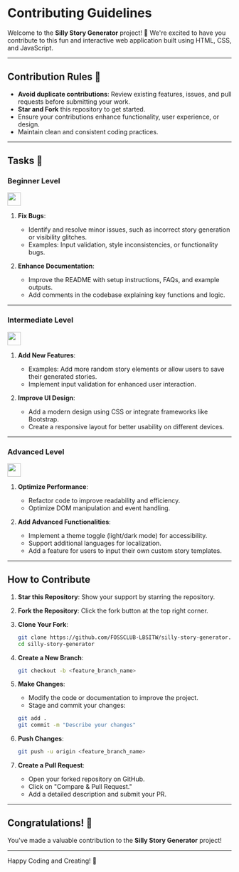 # Contributing Guidelines  

Welcome to the **Silly Story Generator** project! 🎉 We're excited to have you contribute to this fun and interactive web application built using HTML, CSS, and JavaScript.  

---  

## Contribution Rules 🚦  

- **Avoid duplicate contributions**: Review existing features, issues, and pull requests before submitting your work.  
- **Star and Fork** this repository to get started.  
- Ensure your contributions enhance functionality, user experience, or design.  
- Maintain clean and consistent coding practices.  

---  

## Tasks 🌟  

### Beginner Level  

<img height="30" src="https://img.shields.io/badge/Beginner%20level-green.svg?&style=for-the-badge&logo=Beginner%20level&logoColor=blue" />  

1. **Fix Bugs**:  
   - Identify and resolve minor issues, such as incorrect story generation or visibility glitches.  
   - Examples: Input validation, style inconsistencies, or functionality bugs.  

2. **Enhance Documentation**:  
   - Improve the README with setup instructions, FAQs, and example outputs.  
   - Add comments in the codebase explaining key functions and logic.  

---  

### Intermediate Level  

<img height="30" src="https://img.shields.io/badge/Intermediate%20level-red.svg?&style=for-the-badge&logo=Intermediate%20level&logoColor=blue" />  

1. **Add New Features**:  
   - Examples: Add more random story elements or allow users to save their generated stories.  
   - Implement input validation for enhanced user interaction.  

2. **Improve UI Design**:  
   - Add a modern design using CSS or integrate frameworks like Bootstrap.  
   - Create a responsive layout for better usability on different devices.  

---  

### Advanced Level  

<img height="30" src="https://img.shields.io/badge/Advanced%20level-blue.svg?&style=for-the-badge&logo=Advanced%20level&logoColor=blue" />  

1. **Optimize Performance**:  
   - Refactor code to improve readability and efficiency.  
   - Optimize DOM manipulation and event handling.  

2. **Add Advanced Functionalities**:  
   - Implement a theme toggle (light/dark mode) for accessibility.  
   - Support additional languages for localization.  
   - Add a feature for users to input their own custom story templates.  

---  

## How to Contribute  

1. **Star this Repository**: Show your support by starring the repository.  
2. **Fork the Repository**: Click the fork button at the top right corner.  
3. **Clone Your Fork**:  
   ```bash  
   git clone https://github.com/FOSSCLUB-LBSITW/silly-story-generator.git  
   cd silly-story-generator  
   ```  
4. **Create a New Branch**:  
   ```bash  
   git checkout -b <feature_branch_name>  
   ```  
5. **Make Changes**:  
   - Modify the code or documentation to improve the project.  
   - Stage and commit your changes:  
   ```bash  
   git add .  
   git commit -m "Describe your changes"  
   ```  
6. **Push Changes**:  
   ```bash  
   git push -u origin <feature_branch_name>  
   ```  

7. **Create a Pull Request**:  
   - Open your forked repository on GitHub.  
   - Click on "Compare & Pull Request."  
   - Add a detailed description and submit your PR.  

---  

## Congratulations! 🎉  
You've made a valuable contribution to the **Silly Story Generator** project!  

---  

Happy Coding and Creating! 🚀
